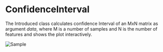 # ConfidenceInterval
The Introduced class calculates confidence Interval of an MxN matrix as argument _data_, where M is a number of samples and N is the number of features and shows the plot interactively.

![Sample](https://user-images.githubusercontent.com/35879739/56097501-18401f80-5ec3-11e9-9ba8-a957a0af07d0.png)
  
